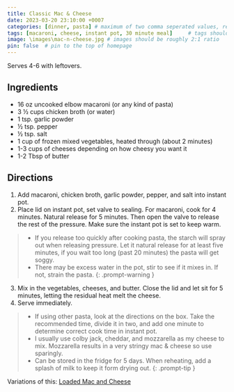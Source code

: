 ```yaml
---
title: Classic Mac & Cheese
date: 2023-03-20 23:10:00 +0007 
categories: [dinner, pasta] # maximum of two comma seperated values, recipes are organized in folders based on the category
tags: [macaroni, cheese, instant pot, 30 minute meal]     # tags should always be lowercase
image: \images\mac-n-cheese.jpg # images should be roughly 2:1 ratio
pin: false  # pin to the top of homepage
---
```


Serves 4-6 with leftovers.

## Ingredients

* 16 oz uncooked elbow macaroni (or any kind of pasta)
* 3 &frac12; cups chicken broth (or water)
* 1 tsp. garlic powder
* &frac12; tsp. pepper
* &frac12; tsp. salt
* 1 cup of frozen mixed vegetables, heated through (about 2 minutes)
* 1-3 cups of cheeses depending on how cheesy you want it
* 1-2 Tbsp of butter


## Directions

1. Add macaroni, chicken broth, garlic powder, pepper, and salt into instant pot.
2. Place lid on instant pot, set valve to sealing. For macaroni, cook for 4 minutes. Natural release for 5 minutes. Then open the valve to release the rest of the pressure. Make sure the instant pot is set to keep warm. 

> * If you release too quickly after cooking pasta, the starch will spray out when releasing pressure. Let it natural release for at least five minutes, if you wait too long (past 20 minutes) the pasta will get soggy.
> * There may be excess water in the pot, stir to see if it mixes in. If not, strain the pasta.
{: .prompt-warning }

3. Mix in the vegetables, cheeses, and butter. Close the lid and let sit for 5 minutes, letting the residual heat melt the cheese.
4. Serve immediately.

> * If using other pasta, look at the directions on the box. Take the recommended time, divide it in two, and add one minute to determine correct cook time in instant pot.
> * I usually use colby jack, cheddar, and mozzarella as my cheese to mix. Mozzarella results in a very stringy mac & cheese so use sparingly.
> * Can be stored in the fridge for 5 days. When reheating, add a splash of milk to keep it form drying out.
{: .prompt-tip }

Variations of this: [Loaded Mac and Cheese](/recipes/loaded-mac-n-cheese/)



